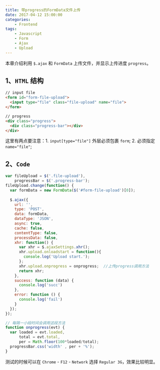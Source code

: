 ```yaml
---
title: 带progress的FormData文件上传
date: 2017-04-12 15:00:00
categories:
    - Frontend
tags:
    - Javascript
    - Form
    - Ajax
    - Upload
---
```


本章介绍利用 `$.ajax` 和 `FormData` 上传文件，并显示上传进度 `progress`。
<!-- more -->

## 1、`HTML` 结构
```html
// input file
<form id="form-file-upload">
  <input type="file" class="file-upload" name="file">
</form>

// progress
<div class="progress">
  <div class="progress-bar"></div>
</div>
```
这里有两点要注意：1. `input[type="file"]` 外层必须包裹 `form`; 2. 必须指定 `name="file"`;

## 2、`Code`
```javascript
var fileUpload = $('.file-upload'),
    progressBar = $('.progress-bar');
fileUpload.change(function() {
  var formData = new FormData($('#form-file-upload')[0]);
  
  $.ajax({
    url: '',
    type: 'POST',
    data: formData,
    dataType: 'JSON',
    async: true,
    cache: false,
    contentType: false,
    processData: false,
    xhr: function() {
      var xhr = $.ajaxSettings.xhr();
      xhr.upload.onloadstart = function(){
        console.log('Upload start.');
      };
      xhr.upload.onprogress = onprogress;  //上传progress调用方法
      return xhr;
    },  
    success: function (data) {
      console.log('succ')
    },
    error: function () {
      console.log('fail')
    }
  });
});

// 每隔一小段时间会调用这段方法
function onprogress(evt) {
  var loaded = evt.loaded,
      total = evt.total,
      per = Math.floor(100*loaded/total);
  progressBar.css('width' , per + '%');
}
```
测试的时候可以在 `Chrome` - `F12` - `Network` 选择 `Regular 3G`，效果比较明显。
&nbsp;